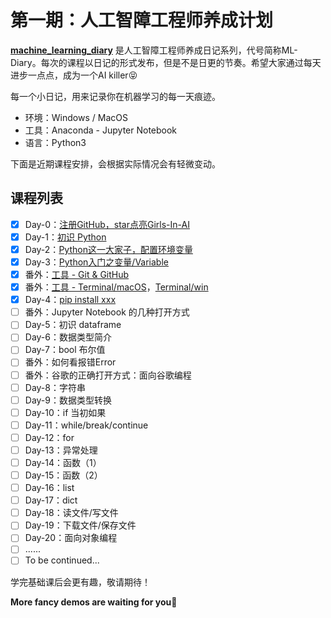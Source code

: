 # 第一期：人工智障工程师养成计划

**[machine_learning_diary](https://github.com/YZHANG1270/Girls-In-AI/tree/master/machine_learning_diary)** 是人工智障工程师养成日记系列，代号简称ML-Diary。每次的课程以日记的形式发布，但是不是日更的节奏。希望大家通过每天进步一点点，成为一个AI killer😝

每一个小日记，用来记录你在机器学习的每一天痕迹。

- 环境：Windows / MacOS
- 工具：Anaconda - Jupyter Notebook
- 语言：Python3



下面是近期课程安排，会根据实际情况会有轻微变动。

## 课程列表

- [x] Day-0：[注册GitHub，star点亮Girls-In-AI](https://github.com/YZHANG1270/Girls-In-AI/blob/master/tools/github/signup.md)
- [x] Day-1：[初识 Python](https://github.com/YZHANG1270/Girls-In-AI/tree/master/machine_learning_diary/day-1)
- [x] Day-2：[Python这一大家子，配置环境变量](https://github.com/YZHANG1270/Girls-In-AI/tree/master/machine_learning_diary/day-2)
- [x] Day-3：[Python入门之变量/Variable](https://github.com/YZHANG1270/Girls-In-AI/blob/master/machine_learning_diary/day-3/README.md)
- [x] 番外：[工具 - Git & GitHub](https://github.com/YZHANG1270/Girls-In-AI/blob/master/tools/github/git_and_github_intro.md)
- [x] 番外：[工具 - Terminal/macOS](https://github.com/YZHANG1270/Girls-In-AI/blob/master/tools/terminal/macos.md)，[Terminal/win](https://github.com/YZHANG1270/Girls-In-AI/blob/master/tools/terminal/windows.md)
- [x] Day-4：[pip install xxx](https://github.com/YZHANG1270/Girls-In-AI/tree/master/machine_learning_diary/day-4)
- [ ] 番外：Jupyter Notebook 的几种打开方式
- [ ] Day-5：初识 dataframe
- [ ] Day-6：数据类型简介
- [ ] Day-7：bool 布尔值
- [ ] 番外：如何看报错Error
- [ ] 番外：谷歌的正确打开方式：面向谷歌编程
- [ ] Day-8：字符串
- [ ] Day-9：数据类型转换
- [ ] Day-10：if 当初如果
- [ ] Day-11：while/break/continue
- [ ] Day-12：for
- [ ] Day-13：异常处理
- [ ] Day-14：函数（1）
- [ ] Day-15：函数（2）
- [ ] Day-16：list
- [ ] Day-17：dict
- [ ] Day-18：读文件/写文件
- [ ] Day-19：下载文件/保存文件
- [ ] Day-20：面向对象编程
- [ ] ......
- [ ] To be continued...

学完基础课后会更有趣，敬请期待！

**More fancy demos are waiting for you🤞**
